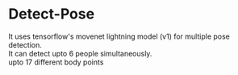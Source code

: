 # Detect-Pose

It uses tensorflow's movenet lightning model (v1) for multiple pose detection. <br>
It can detect upto 6 people simultaneously.<br>
upto 17 different body points <br>
